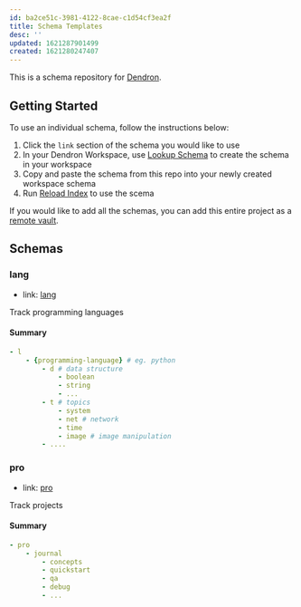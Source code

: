 ```yaml
---
id: ba2ce51c-3981-4122-8cae-c1d54cf3ea2f
title: Schema Templates
desc: ''
updated: 1621287901499
created: 1621280247407
---
```



This is a schema repository for [Dendron](https://dendron.so/).

## Getting Started

To use an individual schema, follow the instructions below:
1. Click the `link` section of the schema you would like to use
1. In your Dendron Workspace, use [Lookup Schema](https://wiki.dendron.so/notes/eea2b078-1acc-4071-a14e-18299fc28f47.html#lookup-schema) to create the schema in your workspace
1. Copy and paste the schema from this repo into your newly created workspace schema
1. Run [Reload Index](https://wiki.dendron.so/notes/eea2b078-1acc-4071-a14e-18299fc28f47.html#reload-index) to use the scema

If you would like to add all the schemas, you can add this entire project as a [remote vault](https://wiki.dendron.so/notes/eea2b078-1acc-4071-a14e-18299fc28f47.html#remote-vault).

## Schemas

### lang
- link: [lang](lang.schema.yml)

Track programming languages

#### Summary
```yml
- l
    - {programming-language} # eg. python
        - d # data structure
            - boolean
            - string
            - ...
        - t # topics
            - system
            - net # network
            - time
            - image # image manipulation
        - ....
```

### pro
- link: [pro](pro.schema.yml)

Track projects

#### Summary
```yml
- pro
    - journal
        - concepts
        - quickstart
        - qa
        - debug
        - ...
```


